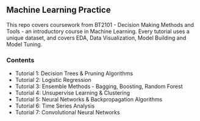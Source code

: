 ## Machine Learning Practice
This repo covers coursework from BT2101 - Decision Making Methods and Tools - an introductory course in Machine Learning. Every tutorial uses a unique dataset, and covers EDA, Data Visualization, Model Building and Model Tuning.

### Contents

- Tutorial 1: Decision Trees & Pruning Algorithms
- Tutorial 2: Logistic Regression
- Tutorial 3: Ensemble Methods - Bagging, Boosting, Random Forest
- Tutorial 4: Unsupervise Learning & Clustering
- Tutorial 5: Neural Networks & Backpropagation Algorithms
- Tutorial 6: Time Series Analysis
- Tutorial 7: Convolutional Neural Networks